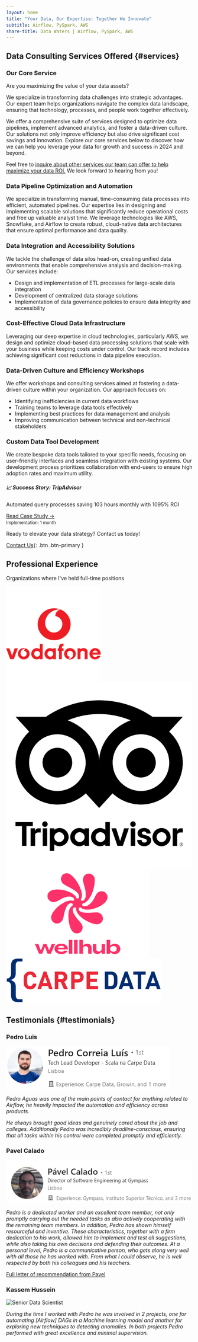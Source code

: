 ```yaml
---
layout: home
title: "Your Data, Our Expertise: Together We Innovate"
subtitle: Airflow, PySpark, AWS
share-title: Data Waters | Airflow, PySpark, AWS
---
```


## Data Consulting Services Offered {#services}

### Our Core Service

Are you maximizing the value of your data assets?

We specialize in transforming data challenges into strategic advantages. Our expert team helps organizations navigate the complex data landscape, ensuring that technology, processes, and people work together effectively.

We offer a comprehensive suite of services designed to optimize data pipelines, implement advanced analytics, and foster a data-driven culture. Our solutions not only improve efficiency but also drive significant cost savings and innovation.
Explore our core services below to discover how we can help you leverage your data for growth and success in 2024 and beyond.

Feel free to [inquire about other services our team can offer to help maximize your data ROI.](/contact) We look forward to hearing from you!

### Data Pipeline Optimization and Automation
We specialize in transforming manual, time-consuming data processes into efficient, automated pipelines. Our expertise lies in designing and implementing scalable solutions that significantly reduce operational costs and free up valuable analyst time. We leverage technologies like AWS, Snowflake, and Airflow to create robust, cloud-native data architectures that ensure optimal performance and data quality.

### Data Integration and Accessibility Solutions
We tackle the challenge of data silos head-on, creating unified data environments that enable comprehensive analysis and decision-making. Our services include:
- Design and implementation of ETL processes for large-scale data integration
- Development of centralized data storage solutions
- Implementation of data governance policies to ensure data integrity and accessibility

### Cost-Effective Cloud Data Infrastructure
Leveraging our deep expertise in cloud technologies, particularly AWS, we design and optimize cloud-based data processing solutions that scale with your business while keeping costs under control. Our track record includes achieving significant cost reductions in data pipeline execution.

### Data-Driven Culture and Efficiency Workshops
We offer workshops and consulting services aimed at fostering a data-driven culture within your organization. Our approach focuses on:
- Identifying inefficiencies in current data workflows
- Training teams to leverage data tools effectively
- Implementing best practices for data management and analysis
- Improving communication between technical and non-technical stakeholders

### Custom Data Tool Development
We create bespoke data tools tailored to your specific needs, focusing on user-friendly interfaces and seamless integration with existing systems. Our development process prioritizes collaboration with end-users to ensure high adoption rates and maximum utility.

<div class="card mb-4 shadow-sm">
  <div class="card-body">
    <h5 class="card-title">📈 Success Story: TripAdvisor</h5>
    <p class="card-text">Automated query processes saving 103 hours monthly with 1095% ROI</p>
    <div class="d-flex justify-content-between align-items-center">
      <div class="btn-group">
        <a href="/case-studies" class="btn btn-sm btn-outline-primary">Read Case Study →</a>
      </div>
      <small class="text-muted">Implementation: 1 month</small>
    </div>
  </div>
</div>

Ready to elevate your data strategy? Contact us today!

[Contact Us](/contact){: .btn .btn-primary }


<h2 class="text-center mb-3">Professional Experience</h2>
<p class="text-center text-muted mb-4">Organizations where I've held full-time positions</p>
<div class="row justify-content-center align-items-center">
  <div class="col-6 col-md-3 mb-4">
    <div class="card h-100 border-0">
      <img src="/imgs/vodafone.webp" class="card-img-top px-4 py-3" alt="Vodafone Logo">
    </div>
  </div>
  <div class="col-6 col-md-3 mb-4">
    <div class="card h-100 border-0">
      <img src="/imgs/tripadvisor.png" class="card-img-top px-4 py-3" alt="Tripadvisor Logo">
    </div>
  </div>
  <div class="col-6 col-md-3 mb-4">
    <div class="card h-100 border-0">
      <img src="/imgs/wellhub.png" class="card-img-top px-4 py-3" alt="Wellhub Logo">
    </div>
  </div>
  <div class="col-6 col-md-3 mb-4">
    <div class="card h-100 border-0">
      <img src="/imgs/carpe-data.webp" class="card-img-top px-4 py-3" alt="Carpe Data Logo">
    </div>
  </div>
</div>

## Testimonials {#testimonials}
### Pedro Luis
![Tech Lead at Carpe Data](imgs/pedro_luis.png "Tech Lead Developer")

_Pedro Aguas was one of the main points of contact for anything related to Airflow, he heavily impacted the automation and efficiency across products._

_He always brought good ideas and genuinely cared about the job and colleges._
_Additionally Pedro was incredibly deadline-conscious, ensuring that all tasks within his control were completed promptly and efficiently._

### Pavel Calado
![Director of Software Engineering at Gympass](imgs/pavel.png "Director of Software Engineering")

_Pedro is a dedicated worker and an excellent team member, not only promptly carrying out the needed tasks as also actively cooperating with the remaining team members. In addition, Pedro has shown himself resourceful and inventive. These characteristics, together with a firm dedication to his work, allowed him to implement and test all suggestions, while also taking his own decisions and defending their outcomes. At a personal level, Pedro is a communicative person, who gets along very well with all those he has worked with. From what I could observe, he is well respected by both his colleagues and his teachers._

[Full letter of recommendation from Pavel](docs/pedro_marques_2022.pdf)

### Kassem Hussein
![Senior Data Scientist](imgs/kassem.png "Senior Data Scientist")

_During the time I worked with Pedro he was involved in 2 projects, one for automating \[Airflow\] DAGs in a Machine learning model and another for exploring new techniques to detecting anomalies. In both projects Pedro performed with great excellence and minimal supervision._
